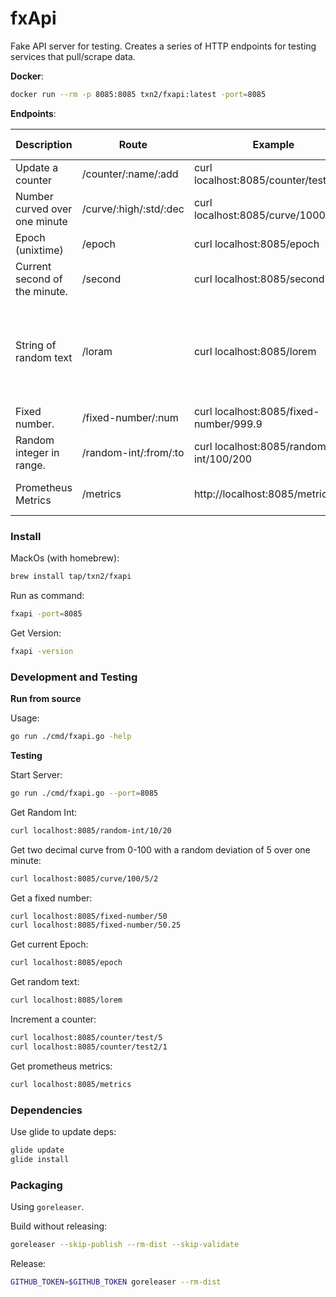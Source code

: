 # fxApi


Fake API server for testing. Creates a series of HTTP endpoints for testing services that pull/scrape data.

**Docker**:
```bash
docker run --rm -p 8085:8085 txn2/fxapi:latest -port=8085
```

**Endpoints**:

Description | Route | Example | Example Output
----------- | ----- | ------- | ------
Update a counter | /counter/:name/:add  | curl localhost:8085/counter/test_a/10 | 10
Number curved over one minute | /curve/:high/:std/:dec | curl localhost:8085/curve/1000/5/2 | 766.99
Epoch (unixtime) | /epoch | curl localhost:8085/epoch | 1542835090
Current second of the minute. | /second | curl localhost:8085/second | 12
String of random text | /loram | curl localhost:8085/lorem | Pro qui tibi inveni dum qua fit donec amare illic mea regem falli contexo pro peregrinorum.
Fixed number. | /fixed-number/:num | curl localhost:8085/fixed-number/999.9 | 999.9
Random integer in range. | /random-int/:from/:to | curl localhost:8085/random-int/100/200 | 138
Prometheus Metrics | /metrics | http://localhost:8085/metrics | (Prometheus style metrics output)

### Install

MackOs (with homebrew):
```bash
brew install tap/txn2/fxapi
```

Run as command:
```bash
fxapi -port=8085
```

Get Version:
```bash
fxapi -version
```

### Development and Testing

**Run from source**

Usage:
```bash
go run ./cmd/fxapi.go -help
```

**Testing**

Start Server:
```bash
go run ./cmd/fxapi.go --port=8085
```

Get Random Int:
```bash
curl localhost:8085/random-int/10/20
```

Get two decimal curve from 0-100 with a random deviation of 5 over one minute:
```bash
curl localhost:8085/curve/100/5/2
```

Get a fixed number:
```bash
curl localhost:8085/fixed-number/50
curl localhost:8085/fixed-number/50.25
```

Get current Epoch:
```bash
curl localhost:8085/epoch
```

Get random text:
```bash
curl localhost:8085/lorem
```

Increment a counter:
```bash
curl localhost:8085/counter/test/5
curl localhost:8085/counter/test2/1
```

Get prometheus metrics:
```bash
curl localhost:8085/metrics
```

### Dependencies

Use glide to update deps:

```bash
glide update
glide install
```

### Packaging

Using `goreleaser`.

Build without releasing:
```bash
goreleaser --skip-publish --rm-dist --skip-validate
```

Release:
```bash
GITHUB_TOKEN=$GITHUB_TOKEN goreleaser --rm-dist
```
